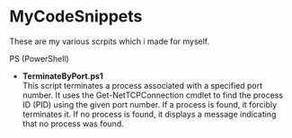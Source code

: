 # MyCodeSnippets
These are my various scrpits which i made for myself.

PS (PowerShell)
- **TerminateByPort.ps1** <br>
This script terminates a process associated with a specified port number. It uses the Get-NetTCPConnection cmdlet to find the process ID (PID) using the given port number. If a process is found, it forcibly terminates it. If no process is found, it displays a message indicating that no process was found.
